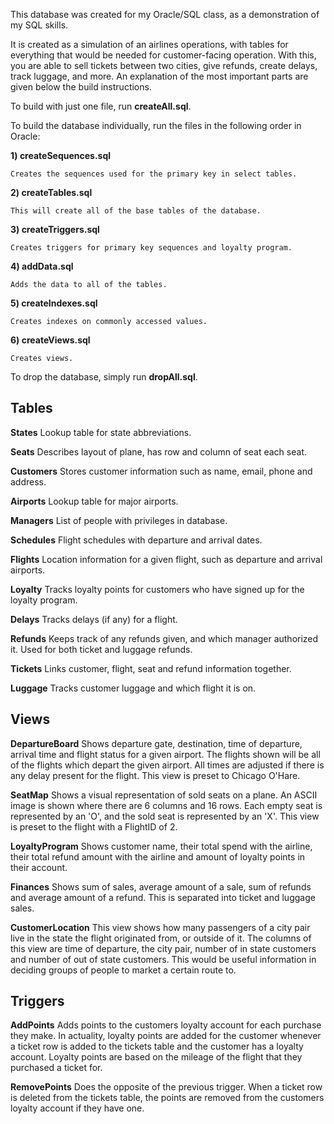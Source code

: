 This database was created for my Oracle/SQL class, as a demonstration of my SQL skills.

It is created as a simulation of an airlines operations, with tables for everything that would be needed for customer-facing operation. With this, you are able to sell tickets between two cities, give refunds, create delays, track luggage, and more. An explanation of the most important parts are given below the build instructions.

To build with just one file, run **createAll.sql**.

To build the database individually, run the files in the following order in Oracle:

**1) createSequences.sql**

	Creates the sequences used for the primary key in select tables.

**2) createTables.sql**

	This will create all of the base tables of the database.

**3) createTriggers.sql**

	Creates triggers for primary key sequences and loyalty program.

**4) addData.sql**

	Adds the data to all of the tables.

**5) createIndexes.sql**

	Creates indexes on commonly accessed values.
**6) createViews.sql**

	Creates views.

To drop the database, simply run **dropAll.sql**.

  

## Tables

**States**
Lookup table for state abbreviations.

**Seats**
Describes layout of plane, has row and column of seat each seat.

**Customers**
Stores customer information such as name, email, phone and address.

**Airports**
Lookup table for major airports.

**Managers**
List of people with privileges in database.

**Schedules**
Flight schedules with departure and arrival dates.

**Flights**
Location information for a given flight, such as departure and arrival airports.

**Loyalty**
Tracks loyalty points for customers who have signed up for the loyalty program.

**Delays**
Tracks delays (if any) for a flight.

**Refunds**
Keeps track of any refunds given, and which manager authorized it. Used for both ticket and luggage refunds.

**Tickets**
Links customer, flight, seat and refund information together.

**Luggage**
Tracks customer luggage and which flight it is on.
  

## Views

**DepartureBoard**
Shows departure gate, destination, time of departure, arrival time and flight status for a given airport. The flights shown will be all of the flights which depart the given airport. All times are adjusted if there is any delay present for the flight.
This view is preset to Chicago O'Hare.

**SeatMap**
Shows a visual representation of sold seats on a plane. An ASCII image is shown where there are 6 columns and 16 rows. Each empty seat is represented by an 'O', and the sold seat is represented by an 'X'. This view is preset to the flight with a FlightID of 2.

**LoyaltyProgram**
Shows customer name, their total spend with the airline, their total refund amount with the airline and amount of loyalty points in their account.

**Finances**
Shows sum of sales, average amount of a sale, sum of refunds and average amount of a refund. This is separated into ticket and luggage sales.

**CustomerLocation**
This view shows how many passengers of a city pair live in the state the flight originated from, or outside of it. The columns of this view are time of departure, the city pair, number of in state customers and number of out of state customers. This would be useful information in deciding groups of people to market a certain route to.
  

## Triggers

**AddPoints**
Adds points to the customers loyalty account for each purchase they make. In actuality, loyalty points are added for the customer whenever a ticket row is added to the tickets table and the customer has a loyalty account. Loyalty points are based on the mileage of the flight that they purchased a ticket for.

**RemovePoints**
Does the opposite of the previous trigger. When a ticket row is deleted from the tickets table, the points are removed from the customers loyalty account if they have one.